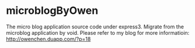 microblogByOwen
===============

The micro blog application source code under express3.
Migrate from the microblog application by void.
Please refer to my blog for more informatioin:
http://owenchen.duapp.com/?p=18


